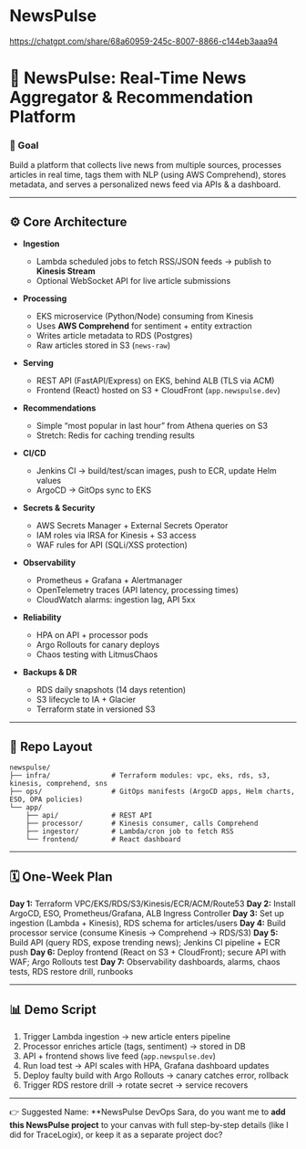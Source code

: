 # NewsPulse
https://chatgpt.com/share/68a60959-245c-8007-8866-c144eb3aaa94


# 📰  **NewsPulse: Real-Time News Aggregator & Recommendation Platform**

### 🎯 Goal

Build a platform that collects live news from multiple sources, processes articles in real time, tags them with NLP (using AWS Comprehend), stores metadata, and serves a personalized news feed via APIs & a dashboard.

---

## ⚙️ Core Architecture

* **Ingestion**

  * Lambda scheduled jobs to fetch RSS/JSON feeds → publish to **Kinesis Stream**
  * Optional WebSocket API for live article submissions
* **Processing**

  * EKS microservice (Python/Node) consuming from Kinesis
  * Uses **AWS Comprehend** for sentiment + entity extraction
  * Writes article metadata to RDS (Postgres)
  * Raw articles stored in S3 (`news-raw`)
* **Serving**

  * REST API (FastAPI/Express) on EKS, behind ALB (TLS via ACM)
  * Frontend (React) hosted on S3 + CloudFront (`app.newspulse.dev`)
* **Recommendations**

  * Simple “most popular in last hour” from Athena queries on S3
  * Stretch: Redis for caching trending results
* **CI/CD**

  * Jenkins CI → build/test/scan images, push to ECR, update Helm values
  * ArgoCD → GitOps sync to EKS
* **Secrets & Security**

  * AWS Secrets Manager + External Secrets Operator
  * IAM roles via IRSA for Kinesis + S3 access
  * WAF rules for API (SQLi/XSS protection)
* **Observability**

  * Prometheus + Grafana + Alertmanager
  * OpenTelemetry traces (API latency, processing times)
  * CloudWatch alarms: ingestion lag, API 5xx
* **Reliability**

  * HPA on API + processor pods
  * Argo Rollouts for canary deploys
  * Chaos testing with LitmusChaos
* **Backups & DR**

  * RDS daily snapshots (14 days retention)
  * S3 lifecycle to IA + Glacier
  * Terraform state in versioned S3

---

## 📂 Repo Layout

```
newspulse/
├── infra/               # Terraform modules: vpc, eks, rds, s3, kinesis, comprehend, sns
├── ops/                 # GitOps manifests (ArgoCD apps, Helm charts, ESO, OPA policies)
└── app/
    ├── api/             # REST API
    ├── processor/       # Kinesis consumer, calls Comprehend
    ├── ingestor/        # Lambda/cron job to fetch RSS
    └── frontend/        # React dashboard
```

---

## 🗓️ One-Week Plan

**Day 1:** Terraform VPC/EKS/RDS/S3/Kinesis/ECR/ACM/Route53
**Day 2:** Install ArgoCD, ESO, Prometheus/Grafana, ALB Ingress Controller
**Day 3:** Set up ingestion (Lambda + Kinesis), RDS schema for articles/users
**Day 4:** Build processor service (consume Kinesis → Comprehend → RDS/S3)
**Day 5:** Build API (query RDS, expose trending news); Jenkins CI pipeline + ECR push
**Day 6:** Deploy frontend (React on S3 + CloudFront); secure API with WAF; Argo Rollouts test
**Day 7:** Observability dashboards, alarms, chaos tests, RDS restore drill, runbooks

---

## 📊 Demo Script

1. Trigger Lambda ingestion → new article enters pipeline
2. Processor enriches article (tags, sentiment) → stored in DB
3. API + frontend shows live feed (`app.newspulse.dev`)
4. Run load test → API scales with HPA, Grafana dashboard updates
5. Deploy faulty build with Argo Rollouts → canary catches error, rollback
6. Trigger RDS restore drill → rotate secret → service recovers

---

👉 Suggested Name: **NewsPulse DevOps
Sara, do you want me to **add this NewsPulse project** to your canvas with full step-by-step details (like I did for TraceLogix), or keep it as a separate project doc?
